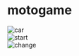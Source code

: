 # motogame

![car](http://g.recordit.co/MaECw3m0kv.gif)</br>
![start](http://g.recordit.co/QaXf4sAaHr.gif)</br>
![change](http://g.recordit.co/1pNfiyV50I.gif)</br>


